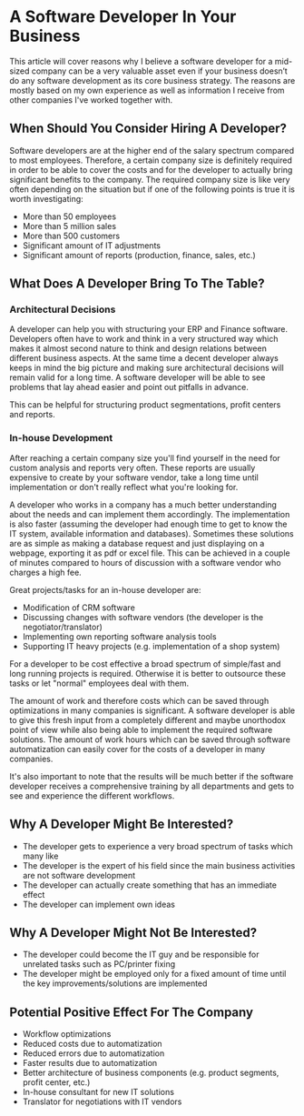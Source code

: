 # A Software Developer In Your Business

This article will cover reasons why I believe a software developer for a mid-sized company can be a very valuable asset even if your business doesn’t do any software development as its core business strategy. The reasons are mostly based on my own experience as well as information I receive from other companies I've worked together with.

## When Should You Consider Hiring A Developer?

Software developers are at the higher end of the salary spectrum compared to most employees. Therefore, a certain company size is definitely required in order to be able to cover the costs and for the developer to actually bring significant benefits to the company. The required company size is like very often depending on the situation but if one of the following points is true it is worth investigating:

* More than 50 employees
* More than 5 million sales
* More than 500 customers
* Significant amount of IT adjustments
* Significant amount of reports (production, finance, sales, etc.)

## What Does A Developer Bring To The Table?

### Architectural Decisions

A developer can help you with structuring your ERP and Finance software. Developers often have to work and think in a very structured way which makes it almost second nature to think and design relations between different business aspects. At the same time a decent developer always keeps in mind the big picture and making sure architectural decisions will remain valid for a long time. A software developer will be able to see problems that lay ahead easier and point out pitfalls in advance.

This can be helpful for structuring product segmentations, profit centers and reports.

### In-house Development

After reaching a certain company size you'll find yourself in the need for custom analysis and reports very often. These reports are usually expensive to create by your software vendor, take a long time until implementation or don't really reflect what you're looking for. 

A developer who works in a company has a much better understanding about the needs and can implement them accordingly. The implementation is also faster (assuming the developer had enough time to get to know the IT system, available information and databases). Sometimes these solutions are as simple as making a database request and just displaying on a webpage, exporting it as pdf or excel file. This can be achieved in a couple of minutes compared to hours of discussion with a software vendor who charges a high fee.

Great projects/tasks for an in-house developer are:

* Modification of CRM software
* Discussing changes with software vendors (the developer is the negotiator/translator)
* Implementing own reporting software analysis tools
* Supporting IT heavy projects (e.g. implementation of a shop system)

For a developer to be cost effective a broad spectrum of simple/fast and long running projects is required. Otherwise it is better to outsource these tasks or let "normal" employees deal with them. 

The amount of work and therefore costs which can be saved through optimizations in many companies is significant. A software developer is able to give this fresh input from a completely different and maybe unorthodox point of view while also being able to implement the required software solutions. The amount of work hours which can be saved through software automatization can easily cover for the costs of a developer in many companies.

It's also important to note that the results will be much better if the software developer receives a comprehensive training by all departments and gets to see and experience the different workflows.

## Why A Developer Might Be Interested?

* The developer gets to experience a very broad spectrum of tasks which many like
* The developer is the expert of his field since the main business activities are not software development
* The developer can actually create something that has an immediate effect
* The developer can implement own ideas

## Why A Developer Might Not Be Interested?

* The developer could become the IT guy and be responsible for unrelated tasks such as PC/printer fixing
* The developer might be employed only for a fixed amount of time until the key improvements/solutions are implemented

## Potential Positive Effect For The Company

* Workflow optimizations
* Reduced costs due to automatization
* Reduced errors due to automatization
* Faster results due to automatization
* Better architecture of business components (e.g. product segments, profit center, etc.)
* In-house consultant for new IT solutions
* Translator for negotiations with IT vendors
